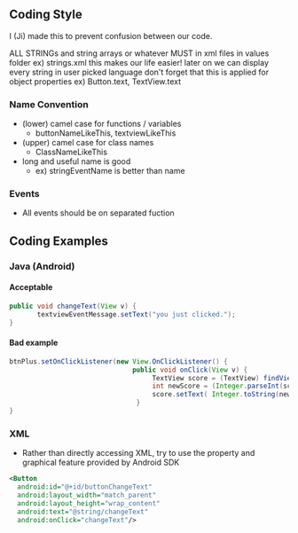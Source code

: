 Coding Style
-------------

I (Ji) made this to prevent confusion between our code.

ALL STRINGs and string arrays or whatever MUST in xml files in values folder ex) strings.xml 
this makes our life easier! later on we can display every string in user picked language
don't forget that this is applied for object properties ex) Button.text, TextView.text


### Name Convention 
* (lower) camel case for functions / variables
  - buttonNameLikeThis, textviewLikeThis
* (upper) camel case for class names
  - ClassNameLikeThis
* long and useful name is good
  - ex) stringEventName is better than name

### Events
  * All events should be on separated fuction

Coding Examples
--------------

### Java (Android)

#### Acceptable

```java
public void changeText(View v) {
       textviewEventMessage.setText("you just clicked.");
}
```

#### Bad example

```java
btnPlus.setOnClickListener(new View.OnClickListener() {
                               public void onClick(View v) {
                                    TextView score = (TextView) findViewById(R.id.tvScore);
                                    int newScore = (Integer.parseInt(score.getText().toString())+1);
                                    score.setText( Integer.toString(newScore) );
                                }
} 
```

### XML

* Rather than directly accessing XML, try to use the property and graphical feature provided by Android SDK

```xml
<Button
  android:id="@+id/buttonChangeText"
  android:layout_width="match_parent"
  android:layout_height="wrap_content"
  android:text="@string/changeText" 
  android:onClick="changeText"/>
```


